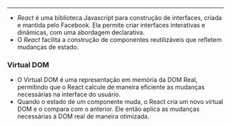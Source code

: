 ___
- *React* é uma biblioteca Javascript para construção de interfaces, criada e mantida pelo Facebook. Ela permite criar interfaces interativas e dinâmicas, com uma abordagem declarativa.
- O *React* facilita a construção de componentes reutilizáveis que refletem mudanças de estado.

### Virtual DOM
- O Virtual DOM é uma representação em memória da DOM Real, permitindo que o React calcule de maneira eficiente as mudanças necessárias na interface do usuário.
- Quando o estado de um componente muda, o React cria um novo virtual DOM e o compara com o anterior. Ele então aplica as mudanças necessárias à DOM real de maneira otimizada.